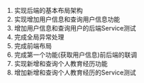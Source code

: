 1. 实现后端的基本布局架构
2. 实现增加用户信息和查询用户信息功能
3. 增加用户信息和查询用户的后端Service测试
4. 完成全局异常处理
5. 完成前端布局
6. 完成第一个功能(获取用户信息)前后端的联调
7. 实现新增和查询个人教育经历功能
8. 增加新增和查询个人教育经历的Service测试